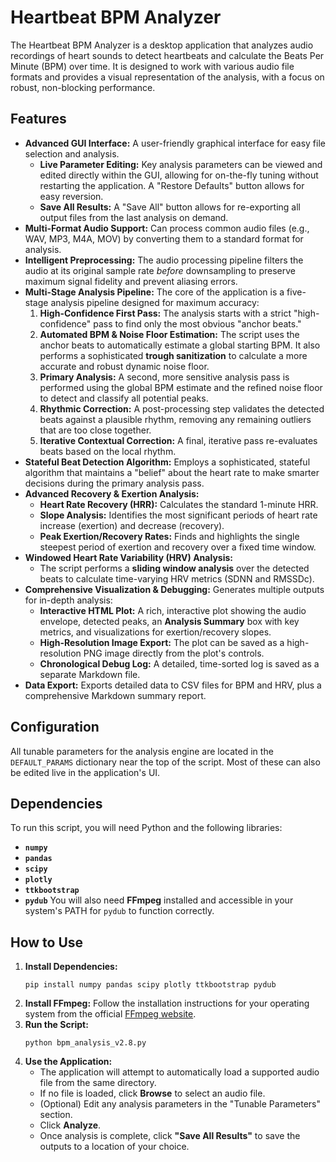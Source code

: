 # Heartbeat BPM Analyzer
The Heartbeat BPM Analyzer is a desktop application that analyzes audio recordings of heart sounds to detect heartbeats and calculate the Beats Per Minute (BPM) over time. It is designed to work with various audio file formats and provides a visual representation of the analysis, with a focus on robust, non-blocking performance.
## Features
- **Advanced GUI Interface:** A user-friendly graphical interface for easy file selection and analysis.
    - **Live Parameter Editing:** Key analysis parameters can be viewed and edited directly within the GUI, allowing for on-the-fly tuning without restarting the application. A "Restore Defaults" button allows for easy reversion.
    - **Save All Results:** A "Save All" button allows for re-exporting all output files from the last analysis on demand.
- **Multi-Format Audio Support:** Can process common audio files (e.g., WAV, MP3, M4A, MOV) by converting them to a standard format for analysis.
- **Intelligent Preprocessing:** The audio processing pipeline filters the audio at its original sample rate _before_ downsampling to preserve maximum signal fidelity and prevent aliasing errors.
- **Multi-Stage Analysis Pipeline:** The core of the application is a five-stage analysis pipeline designed for maximum accuracy:
    1. **High-Confidence First Pass:** The analysis starts with a strict "high-confidence" pass to find only the most obvious "anchor beats."
    2. **Automated BPM & Noise Floor Estimation:** The script uses the anchor beats to automatically estimate a global starting BPM. It also performs a sophisticated **trough sanitization** to calculate a more accurate and robust dynamic noise floor.
    3. **Primary Analysis:** A second, more sensitive analysis pass is performed using the global BPM estimate and the refined noise floor to detect and classify all potential peaks.
    4. **Rhythmic Correction:** A post-processing step validates the detected beats against a plausible rhythm, removing any remaining outliers that are too close together.
    5. **Iterative Contextual Correction:** A final, iterative pass re-evaluates beats based on the local rhythm.
- **Stateful Beat Detection Algorithm:** Employs a sophisticated, stateful algorithm that maintains a "belief" about the heart rate to make smarter decisions during the primary analysis pass.
- **Advanced Recovery & Exertion Analysis:**
    - **Heart Rate Recovery (HRR):** Calculates the standard 1-minute HRR.
    - **Slope Analysis:** Identifies the most significant periods of heart rate increase (exertion) and decrease (recovery).
    - **Peak Exertion/Recovery Rates:** Finds and highlights the single steepest period of exertion and recovery over a fixed time window.
- **Windowed Heart Rate Variability (HRV) Analysis:**
    - The script performs a **sliding window analysis** over the detected beats to calculate time-varying HRV metrics (SDNN and RMSSDc).
- **Comprehensive Visualization & Debugging:** Generates multiple outputs for in-depth analysis:
    - **Interactive HTML Plot:** A rich, interactive plot showing the audio envelope, detected peaks, an **Analysis Summary** box with key metrics, and visualizations for exertion/recovery slopes.
    - **High-Resolution Image Export:** The plot can be saved as a high-resolution PNG image directly from the plot's controls.
    - **Chronological Debug Log:** A detailed, time-sorted log is saved as a separate Markdown file.
- **Data Export:** Exports detailed data to CSV files for BPM and HRV, plus a comprehensive Markdown summary report.
## Configuration
All tunable parameters for the analysis engine are located in the `DEFAULT_PARAMS` dictionary near the top of the script. Most of these can also be edited live in the application's UI.
## Dependencies
To run this script, you will need Python and the following libraries:
- **`numpy`**
- **`pandas`**
- **`scipy`**
- **`plotly`**
- **`ttkbootstrap`**
- **`pydub`**
You will also need **FFmpeg** installed and accessible in your system's PATH for `pydub` to function correctly.
## How to Use
1. **Install Dependencies:**
    ```
    pip install numpy pandas scipy plotly ttkbootstrap pydub
    ```
2. **Install FFmpeg:** Follow the installation instructions for your operating system from the official [FFmpeg website](https://ffmpeg.org/download.html "null").
3. **Run the Script:**
    ```
    python bpm_analysis_v2.8.py
    ```
4. **Use the Application:**
    - The application will attempt to automatically load a supported audio file from the same directory.
    - If no file is loaded, click **Browse** to select an audio file.
    - (Optional) Edit any analysis parameters in the "Tunable Parameters" section.
    - Click **Analyze**.
    - Once analysis is complete, click **"Save All Results"** to save the outputs to a location of your choice.